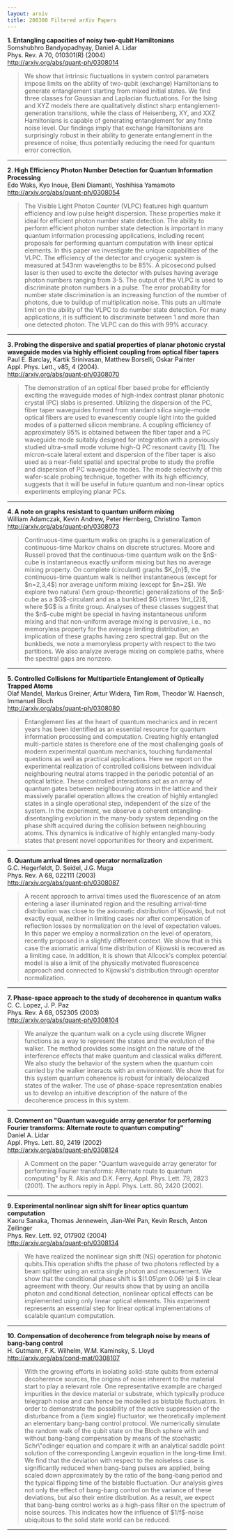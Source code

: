 ```yaml
---
layout: arxiv
title: 200308 Filtered arXiv Papers
---
```


**1.    Entangling capacities of noisy two-qubit Hamiltonians**  
Somshubhro Bandyopadhyay, Daniel A. Lidar  
Phys. Rev. A 70, 010301(R) (2004)  
http://arxiv.org/abs/quant-ph/0308014  
<blockquote>
<p>
We show that intrinsic fluctuations in system control parameters impose limits on the ability of two-qubit (exchange) Hamiltonians to generate entanglement starting from mixed initial states. We find three classes for Gaussian and Laplacian fluctuations. For the Ising and XYZ models there are qualitatively distinct sharp entanglement-generation transitions, while the class of Heisenberg, XY, and XXZ Hamiltonians is capable of generating entanglement for any finite noise level. Our findings imply that exchange Hamiltonians are surprisingly robust in their ability to generate entanglement in the presence of noise, thus potentially reducing the need for quantum error correction.
</p>
</blockquote>

------

**2.    High Efficiency Photon Number Detection for Quantum Information Processing**  
Edo Waks, Kyo Inoue, Eleni Diamanti, Yoshihisa Yamamoto  
http://arxiv.org/abs/quant-ph/0308054  
<blockquote>
<p>
The Visible Light Photon Counter (VLPC) features high quantum efficiency and low pulse height dispersion. These properties make it ideal for efficient photon number state detection. The ability to perform efficient photon number state detection is important in many quantum information processing applications, including recent proposals for performing quantum computation with linear optical elements. In this paper we investigate the unique capabilities of the VLPC. The efficiency of the detector and cryogenic system is measured at 543nm wavelengths to be 85%. A picosecond pulsed laser is then used to excite the detector with pulses having average photon numbers ranging from 3-5. The output of the VLPC is used to discriminate photon numbers in a pulse. The error probability for number state discrimination is an increasing function of the number of photons, due to buildup of multiplication noise. This puts an ultimate limit on the ability of the VLPC to do number state detection. For many applications, it is sufficient to discriminate between 1 and more than one detected photon. The VLPC can do this with 99% accuracy.
</p>
</blockquote>

------

**3.    Probing the dispersive and spatial properties of planar photonic crystal waveguide modes via highly efficient coupling from optical fiber tapers**  
Paul E. Barclay, Kartik Srinivasan, Matthew Borselli, Oskar Painter  
Appl. Phys. Lett., v85, 4 (2004).  
http://arxiv.org/abs/quant-ph/0308070  
<blockquote>
<p>
The demonstration of an optical fiber based probe for efficiently exciting the waveguide modes of high-index contrast planar photonic crystal (PC) slabs is presented. Utilizing the dispersion of the PC, fiber taper waveguides formed from standard silica single-mode optical fibers are used to evanescently couple light into the guided modes of a patterned silicon membrane. A coupling efficiency of approximately 95% is obtained between the fiber taper and a PC waveguide mode suitably designed for integration with a previously studied ultra-small mode volume high-Q PC resonant cavity [1]. The micron-scale lateral extent and dispersion of the fiber taper is also used as a near-field spatial and spectral probe to study the profile and dispersion of PC waveguide modes. The mode selectivity of this wafer-scale probing technique, together with its high efficiency, suggests that it will be useful in future quantum and non-linear optics experiments employing planar PCs.
</p>
</blockquote>

------

**4.    A note on graphs resistant to quantum uniform mixing**  
William Adamczak, Kevin Andrew, Peter Hernberg, Christino Tamon  
http://arxiv.org/abs/quant-ph/0308073  
<blockquote>
<p>
Continuous-time quantum walks on graphs is a generalization of continuous-time Markov chains on discrete structures. Moore and Russell proved that the continuous-time quantum walk on the $n$-cube is instantaneous exactly uniform mixing but has no average mixing property. On complete (circulant) graphs $K_{n}$, the continuous-time quantum walk is neither instantaneous (except for $n=2,3,4$) nor average uniform mixing (except for $n=2$). We explore two natural {\em group-theoretic} generalizations of the $n$-cube as a $G$-circulant and as a bunkbed $G \rtimes \Int_{2}$, where $G$ is a finite group. Analyses of these classes suggest that the $n$-cube might be special in having instantaneous uniform mixing and that non-uniform average mixing is pervasive, i.e., no memoryless property for the average limiting distribution; an implication of these graphs having zero spectral gap. But on the bunkbeds, we note a memoryless property with respect to the two partitions. We also analyze average mixing on complete paths, where the spectral gaps are nonzero.
</p>
</blockquote>

------

**5.    Controlled Collisions for Multiparticle Entanglement of Optically Trapped Atoms**  
Olaf Mandel, Markus Greiner, Artur Widera, Tim Rom, Theodor W. Haensch, Immanuel Bloch  
http://arxiv.org/abs/quant-ph/0308080  
<blockquote>
<p>
Entanglement lies at the heart of quantum mechanics and in recent years has been identified as an essential resource for quantum information processing and computation. Creating highly entangled multi-particle states is therefore one of the most challenging goals of modern experimental quantum mechanics, touching fundamental questions as well as practical applications. Here we report on the experimental realization of controlled collisions between individual neighbouring neutral atoms trapped in the periodic potential of an optical lattice. These controlled interactions act as an array of quantum gates between neighbouring atoms in the lattice and their massively parallel operation allows the creation of highly entangled states in a single operational step, independent of the size of the system. In the experiment, we observe a coherent entangling-disentangling evolution in the many-body system depending on the phase shift acquired during the collision between neighbouring atoms. This dynamics is indicative of highly entangled many-body states that present novel opportunities for theory and experiment.
</p>
</blockquote>

------

**6.    Quantum arrival times and operator normalization**  
G.C. Hegerfeldt, D. Seidel, J.G. Muga  
Phys. Rev. A 68, 022111 (2003)  
http://arxiv.org/abs/quant-ph/0308087  
<blockquote>
<p>
A recent approach to arrival times used the fluorescence of an atom entering a laser illuminated region and the resulting arrival-time distribution was close to the axiomatic distribution of Kijowski, but not exactly equal, neither in limiting cases nor after compensation of reflection losses by normalization on the level of expectation values. In this paper we employ a normalization on the level of operators, recently proposed in a slightly different context. We show that in this case the axiomatic arrival time distribution of Kijowski is recovered as a limiting case. In addition, it is shown that Allcock's complex potential model is also a limit of the physically motivated fluorescence approach and connected to Kijowski's distribution through operator normalization.
</p>
</blockquote>

------

**7.    Phase-space approach to the study of decoherence in quantum walks**  
C. C. Lopez, J. P. Paz  
Phys. Rev. A 68, 052305 (2003)  
http://arxiv.org/abs/quant-ph/0308104  
<blockquote>
<p>
We analyze the quantum walk on a cycle using discrete Wigner functions as a way to represent the states and the evolution of the walker. The method provides some insight on the nature of the interference effects that make quantum and classical walks different. We also study the behavior of the system when the quantum coin carried by the walker interacts with an environment. We show that for this system quantum coherence is robust for initially delocalized states of the walker. The use of phase-space representation enables us to develop an intuitive description of the nature of the decoherence process in this system.
</p>
</blockquote>

------

**8.    Comment on "Quantum waveguide array generator for performing Fourier transforms: Alternate route to quantum computing"**  
Daniel A. Lidar  
Appl. Phys. Lett. 80, 2419 (2002)  
http://arxiv.org/abs/quant-ph/0308124  
<blockquote>
<p>
A Comment on the paper "Quantum waveguide array generator for performing Fourier transforms: Alternate route to quantum computing" by R. Akis and D.K. Ferry, Appl. Phys. Lett. 79, 2823 (2001). The authors reply in Appl. Phys. Lett. 80, 2420 (2002).
</p>
</blockquote>

------

**9.    Experimental nonlinear sign shift for linear optics quantum computation**  
Kaoru Sanaka, Thomas Jennewein, Jian-Wei Pan, Kevin Resch, Anton Zeilinger  
Phys. Rev. Lett. 92, 017902 (2004)  
http://arxiv.org/abs/quant-ph/0308134  
<blockquote>
<p>
We have realized the nonlinear sign shift (NS) operation for photonic qubits.This operation shifts the phase of two photons reflected by a beam splitter using an extra single photon and measurement. We show that the conditional phase shift is $(1.05\pm 0.06) \pi $ in clear agreement with theory. Our results show that by using an ancilla photon and conditional detection, nonlinear optical effects can be implemented using only linear optical elements. This experiment represents an essential step for linear optical implementations of scalable quantum computation.
</p>
</blockquote>

------

**10.    Compensation of decoherence from telegraph noise by means of bang-bang control**  
H. Gutmann, F.K. Wilhelm, W.M. Kaminsky, S. Lloyd  
http://arxiv.org/abs/cond-mat/0308107  
<blockquote>
<p>
With the growing efforts in isolating solid-state qubits from external decoherence sources, the origins of noise inherent to the material start to play a relevant role. One representative example are charged impurities in the device material or substrate, which typically produce telegraph noise and can hence be modelled as bistable fluctuators. In order to demonstrate the possibility of the active suppression of the disturbance from a {\em single} fluctuator, we theoretically implement an elementary bang-bang control protocol. We numerically simulate the random walk of the qubit state on the Bloch sphere with and without bang-bang compensation by means of the stochastic Schr\"odinger equation and compare it with an analytical saddle point solution of the corresponding Langevin equation in the long-time limit. We find that the deviation with respect to the noiseless case is significantly reduced when bang-bang pulses are applied, being scaled down approximately by the ratio of the bang-bang period and the typical flipping time of the bistable fluctuation. Our analysis gives not only the effect of bang-bang control on the variance of these deviations, but also their entire distribution. As a result, we expect that bang-bang control works as a high-pass filter on the spectrum of noise sources. This indicates how the influence of $1/f$-noise ubiquitous to the solid state world can be reduced.
</p>
</blockquote>

------

